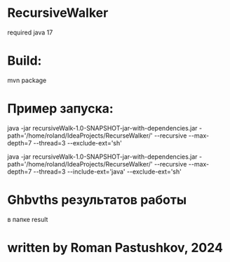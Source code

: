 

# RecursiveWalker

required java 17


# Build:
mvn package

# Пример запуска:
java -jar recursiveWalk-1.0-SNAPSHOT-jar-with-dependencies.jar -path='/home/roland/IdeaProjects/RecurseWalker/' --recursive --max-depth=7 --thread=3  --exclude-ext='sh'


java -jar recursiveWalk-1.0-SNAPSHOT-jar-with-dependencies.jar -path='/home/roland/IdeaProjects/RecurseWalker/' --recursive --max-depth=7 --thread=3 --include-ext='java' --exclude-ext='sh'


# Ghbvths результатов работы 
в папке result


# written by Roman Pastushkov, 2024